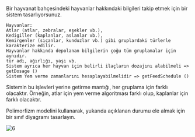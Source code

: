 Bir hayvanat bahçesindeki hayvanlar hakkındaki bilgileri takip etmek için bir sistem tasarlıyorsunuz.

    Hayvanlar:
    Atlar (atlar, zebralar, eşekler vb.),
    Kedigiller (kaplanlar, aslanlar vb.),
    Kemirgenler (sıçanlar, kunduzlar vb.) gibi gruplardaki türlerle karakterize edilir.
    Hayvanlar hakkında depolanan bilgilerin çoğu tüm gruplamalar için aynıdır.
    tür adı, ağırlığı, yaşı vb.
    Sistem ayrıca her hayvan için belirli ilaçların dozajını alabilmeli => getDosage ()
    Sistem Yem verme zamanlarını hesaplayabilmelidir => getFeedSchedule ()

Sistemin bu işlevleri yerine getirme mantığı, her gruplama için farklı olacaktır. Örneğin, atlar için yem verme algoritması farklı olup, kaplanlar için farklı olacaktır.

Polimorfizm modelini kullanarak, yukarıda açıklanan durumu ele almak için bir sınıf diyagramı tasarlayın.

![6](https://github.com/SumeyyeA/patika/assets/72462370/971c3fb7-466d-4954-85b6-03b66cce1968)
